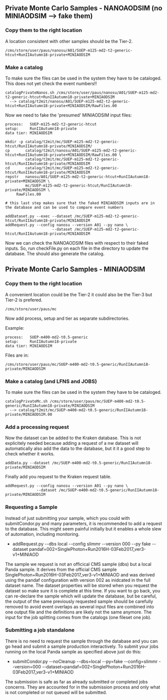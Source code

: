## Private Monte Carlo Samples - NANOAODSIM (no MINIAODSIM --> fake them)

### Copy them to the right location

A location consistent with other samples should be the Tier-2.

    /cms/store/user/paus/nanosu/A01/SUEP-m125-md2-t2-generic-htcut+RunIIAutumn18-private+MINIAODSIM

### Make a catalog

To make sure the files can be used in the system they have to be cataloged. This does not yet check the event numbers!!

    catalogPrivateNanos.sh /cms/store/user/paus/nanosu/A01/SUEP-m125-md2-t2-generic-htcut+RunIIAutumn18-private+MINIAODSIM
      --> catalog/t2mit/nanosu/A01/SUEP-m125-md2-t2-generic-htcut+RunIIAutumn18-private+MINIAODSIM/RawFiles.00

Now we need to fake the 'presumed' MINIAODSIM input files:

    process:   SUEP-m125-md2-t2-generic-htcut
    setup:     RunIIAutumn18-private
    data tier: MINIAODSIM

    mkdir -p catalog/t2mit/mc/SUEP-m125-md2-t2-generic-htcut/RunIIAutumn18-private/MINIAODSIM/
    cp       catalog/t2mit/nanosu/A01/SUEP-m125-md2-t2-generic-htcut+RunIIAutumn18-private+MINIAODSIM/RawFiles.00 \
             catalog/t2mit/mc/SUEP-m125-md2-t2-generic-htcut/RunIIAutumn18-private/MINIAODSIM
    cd       catalog/t2mit/mc/SUEP-m125-md2-t2-generic-htcut/RunIIAutumn18-private/MINIAODSIM
    repstr   nanosu/A01/SUEP-m125-md2-t2-generic-htcut+RunIIAutumn18-private+MINIAODSIM \
             mc/SUEP-m125-md2-t2-generic-htcut/RunIIAutumn18-private/MINIAODSIM \
	     RawFiles.00
	     
    # this last step makes sure that the faked MINIAODSIM inputs are in the database and can be used to compare event numbers
    
    addDataset.py --exec --dataset /mc/SUEP-m125-md2-t2-generic-htcut/RunIIAutumn18-private/MINIAODSIM
    addRequest.py --config nanosu --version A01 --py nano \
                         --dataset /mc/SUEP-m125-md2-t2-generic-htcut/RunIIAutumn18-private/MINIAODSIM

Now we can check the NANOAODSIM files with respect to their faked inputs. So, run checkFile.py on each file in the directory to update the database. The should also generate the catalog.


## Private Monte Carlo Samples - MINIAODSIM

### Copy them to the right location

A convenient location could be the Tier-2 it could also be the Tier-3 but Tier-2 is prefered.

    /cms/store/user/paus/mc

Now add process, setup and tier as separate subdirectories.

Example:

    process:   SUEP-m400-md2-t0.5-generic
    setup:     RunIIAutumn18-private
    data tier: MINIAODSIM

Files are in:

    /cms/store/user/paus/mc/SUEP-m400-md2-t0.5-generic/RunIIAutumn18-private/MINIAODSIM

### Make a catalog (and LFNS and JOBS)

To make sure the files can be used in the system they have to be cataloged.

    catalogPrivateMc.sh /cms/store/user/paus/mc/SUEP-m400-md2-t0.5-generic/RunIIAutumn18-private/MINIAODSIM
      --> catalog/t2mit/mc/SUEP-m400-md2-t0.5-generic/RunIIAutumn18-private/MINIAODSIM.00

### Add a processing request

Now the dataset can be added to the Kraken database. This is not explicitely needed because adding a request of a nw dataset will automatically also add the data to the database, but it it a good step to check whether it works.

    addData.py --dataset /mc/SUEP-m400-md2-t0.5-generic/RunIIAutumn18-private/MINIAODSIM

Finally add you request to the Kraken request table.

    addRequest.py --config nanosu --version A01 --py nano \
                  --dataset /mc/SUEP-m400-md2-t0.5-generic/RunIIAutumn18-private/MINIAODSIM

### Requesting a Sample

Instead of just submitting your sample, which you could with submitCondor.py and many parameters, it is recommended to add a request to the database. This might seem painful initially but it enables a whole slew of automation, including monitoring.

* addRequest.py --dbs local --config slimmr --version 000 --py fake --dataset pandaf=002=SinglePhoton+Run2016H-03Feb2017_ver3-v1+MINIAOD

The sample we request is not an officical CMS sample (dbs) but a local Panda sample. It derives from the official CMS sample SinglePhoton+Run2016H-03Feb2017_ver3-v1+MINIAOD and was derived using the pandaf configuration with version 002 as inidcated in the full dataset name.
The dataset properties will be stored when you request the dataset so make sure it is complete at this time. If you want to go back, you can re-declare the sample which will update the database, but be careful, the output of the same previously requested sample should be carefully removed to avoid event overlaps as several input files are combined into one output file and the definitions are likely not the same anymore. The input for the job splitting comes from the catalogs (one fileset one job).

### Submitting a job standalone

There is no need to request the sample through the database and you can go head and submit a sample production interactively. To submit your jobs running on the local Panda sample as specified above just do this:

* submitCondor.py --noCleanup --dbs=local --py=fake --config=slimmr --version=000 --dataset=pandaf=002=SinglePhoton+Run2016H-03Feb2017_ver3-v1+MINIAOD

The submission is safe as far as already submitted or completed jobs concerns. They are accounted for in the submission process and only what is not completed or not queued will be submitted.

